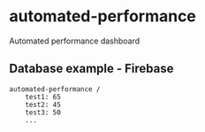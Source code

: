 # automated-performance
Automated performance dashboard

## Database example - Firebase
```
automated-performance /
	test1: 65
	test2: 45
	test3: 50
	...